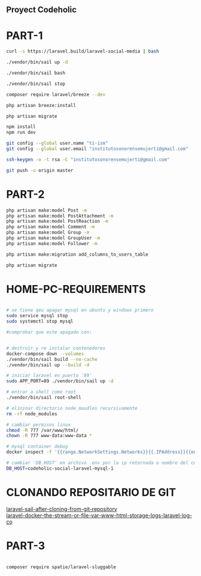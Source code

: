 ## Proyect Codeholic

# PART-1

```bash
curl -s https://laravel.build/laravel-social-media | bash

./vendor/bin/sail up -d

./vendor/bin/sail bash

./vendor/bin/sail stop

composer require laravel/breeze --dev

php artisan breeze:install

php artisan migrate

npm install
npm run dev

git config --global user.name "ti-ism"
git config --global user.email "institutosonorensemujerti@gmail.com"

ssh-keygen -o -t rsa -C "institutosonorensemujerti@gmail.com"

git push -u origin master

```


# PART-2

```bash
php artisan make:model Post -m
php artisan make:model PostAttachment -m
php artisan make:model PostReaction -m
php artisan make:model Comment -m
php artisan make:model Group -m
php artisan make:model GroupUser -m
php artisan make:model Follower -m

php artisan make:migration add_columns_to_users_table

php artisan migrate
```


# HOME-PC-REQUIREMENTS

```bash

# se tiene qeu apagar mysql en ubuntu y windows primero
sudo service mysql stop
sudo systemctl stop mysql

#comprobar que este apagado con:


# destruir y re instalar contenedores
docker-compose down --volumes
./vendor/bin/sail build --no-cache
./vendor/bin/sail up --build -d

# iniciar laravel en puerto '89'
sudo APP_PORT=89 ./vendor/bin/sail up -d

# entrar a shell como root
./vendor/bin/sail root-shell

# elininar directorio node_moudles recursivamente
rm -rf node_modules

# cambiar permisos linux
chmod -R 777 /var/www/html/
chown -R 777 www-data:www-data *

# mysql container debug
docker inspect -f '{{range.NetworkSettings.Networks}}{{.IPAddress}}{{end}}' 1c8a0e4dc5d6

# cambiar 'DB_HOST' en archivo .env por la ip retornada o nombre del contenedor, ejemplo:
DB_HOST=codeholic-social-laravel-mysql-1

```

# CLONANDO REPOSITARIO DE GIT

[laravel-sail-after-cloning-from-git-repository](https://stackoverflow.com/questions/71025461/laravel-sail-after-cloning-from-git-repository)  
[laravel-docker-the-stream-or-file-var-www-html-storage-logs-laravel-log-co](https://stackoverflow.com/questions/50552970/laravel-docker-the-stream-or-file-var-www-html-storage-logs-laravel-log-co)

# PART-3

```bash

composer require spatie/laravel-sluggable

```